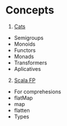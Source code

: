 # Concepts

1. [Cats](https://github.com/tatitati/functional_scala/tree/master/src/test/scala/learning/cats)
- Semigroups
- Monoids
- Functors
- Monads
- Transformers
- Aplicatives


2. [Scala FP](https://github.com/tatitati/functional_scala/tree/master/src/test/scala/learning/scala)
- For comprehesions
- flatMap
- map
- flatten
- Types






